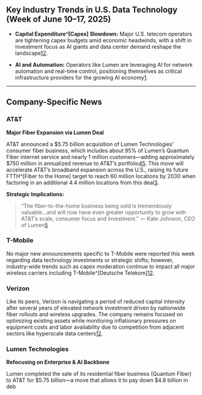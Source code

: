 ## Key Industry Trends in U.S. Data Technology (Week of June 10–17, 2025)

- **Capital Expenditure^[Capex] Slowdown:** Major U.S. telecom operators are tightening capex budgets amid economic headwinds, with a shift in investment focus as AI giants and data center demand reshape the landscape[1](https://www.globenewswire.com/news-release/2025/06/10/3096362/28124/en/US-Telecoms-Face-Capex-Decline-Amid-Economic-Challenges-A-Review-of-Key-Operators-Including-AT-T-Verizon-Charter-Comcast-T-Mobile-DT-Lumen-Frontier-and-More.html)[2](https://www.businesswire.com/news/home/20250605145415/en/US-Telco-Capex-Fading-as-AI-Giants-Take-Center-Stage-New-Report-Focuses-on-Key-Operators-including-ATT-Verizon-Charter-Comcast-T-Mobile-DT-Lumen-Frontier-and-more---ResearchAndMarkets.com).
  
- **AI and Automation:** Operators like Lumen are leveraging AI for network automation and real-time control, positioning themselves as critical infrastructure providers for the growing AI economy[1](https://www.globenewswire.com/news-release/2025/06/10/3096362/28124/en/US-Telecoms-Face-Capex-Decline-Amid-Economic-Challenges-A-Review-of-Key-Operators-Including-AT-T-Verizon-Charter-Comcast-T-Mobile-DT-Lumen-Frontier-and-More.html).

---

## Company-Specific News

### AT&T

**Major Fiber Expansion via Lumen Deal**

AT&T announced a $5.75 billion acquisition of Lumen Technologies’ consumer fiber business, which includes about 95% of Lumen’s Quantum Fiber internet service and nearly 1 million customers—adding approximately $750 million in annualized revenue to AT&T’s portfolio[4](https://www.mobileworldlive.com/att/att-strikes-near-6b-deal-for-lumen-fibre-assets)[5](https://www.channelfutures.com/fiber/at-t-to-acquire-lumen-consumer-fiber-5.75-billion). This move will accelerate AT&T’s broadband expansion across the U.S., raising its future FTTH^[Fiber to the Home] target to reach 60 million locations by 2030 when factoring in an additional 4.4 million locations from this deal[3](https://www.lightreading.com/broadband/at-t-to-broaden-fiber-footprint-via-lumen-deal-but-is-it-enough).

**Strategic Implications:**
> “The fiber-to-the-home business being sold is tremendously valuable...and will now have even greater opportunity to grow with AT&T’s scale, consumer focus and investment.” — Kate Johnson, CEO of Lumen[5](https://www.channelfutures.com/fiber/at-t-to-acquire-lumen-consumer-fiber-.75-billion)

### T-Mobile

No major new announcements specific to T-Mobile were reported this week regarding data technology investments or strategic shifts; however, industry-wide trends such as capex moderation continue to impact all major wireless carriers including T-Mobile^[Deutsche Telekom][1](https://www.globenewswire.com/news-release//06//09//en/-Telecoms-Face--Decline-Amid--Challenges-A--of--Including---Verizon---Comcast----DT---and-More.html)[2](https://www.businesswire.com/news/home///en/-Telco--Fading-as--Giants--Center----Focuses-on---including-----Verizon------DT-----and-more---ResearchAndMarkets.).

### Verizon

Like its peers, Verizon is navigating a period of reduced capital intensity after several years of elevated network investment driven by nationwide fiber rollouts and wireless upgrades. The company remains focused on optimizing existing assets while monitoring inflationary pressures on equipment costs and labor availability due to competition from adjacent sectors like hyperscale data centers[1](https://www.globenewswire.com/news-release//06//09//en/-Telecoms-Face--Decline-Amid--Challenges-A--of--Including---Verizon---Comcast----DT---and-More.html)[2](https://www.businesswire.com/news/home///en/-Telco--Fading-as--Giants--Center----Focuses-on---including-----Verizon------DT-----and-more---ResearchAndMarkets.).

### Lumen Technologies

**Refocusing on Enterprise & AI Backbone**

Lumen completed the sale of its residential fiber business (Quantum Fiber) to AT&T for $5.75 billion—a move that allows it to pay down $4.8 billion in deb